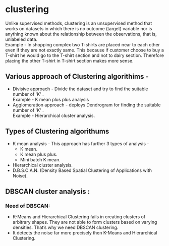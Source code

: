 # clustering
Unlike supervised methods, clustering is an unsupervised method that works on datasets in which there is no outcome (target) variable nor is anything known about the relationship between the observations, that is, unlabeled data.<br>
Example - In shopping complex two T-shirts are placed near to each other even if they are not exactly same. This because if customer choose to buy a T-shirt he would go to the T-shirt section and not to dairy section. Therefore placing the other T-shirt in T-shirt section makes more sense.


## Various approach of Clustering algorithims -
- Divisive approach - Divide the dataset and try to find the suitable number of 'K' .<br>
Example - K mean plus plus analysis
- Agglomeration approach - deploys Dendrogram for finding the suitable number of 'K' .<br>
Example - Hierarchical cluster analysis.

## Types of Clustering algorithums 
- K mean analysis - This approach has further 3 types of analysis -
  - K mean. 
  - K mean plus plus.
  - Mini batch K mean.
- Hierarchical cluster analysis.
- D.B.S.C.A.N. (Density Based Spatial Clustering of Applications with Noise).

## DBSCAN cluster analysis :
### Need of DBSCAN:
- K-Means and Hierarchical Clustering fails in creating clusters of arbitrary shapes. They are not able to form clusters based on varying densities. That’s why we need DBSCAN clustering.
- It detects the noise far more precisely then K-Means and Hierarchical Clustering.  

